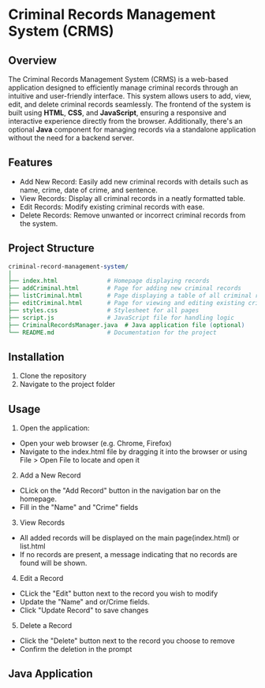 # Criminal Records Management System (CRMS)

## Overview

The Criminal Records Management System (CRMS) is a web-based application designed to efficiently manage criminal records through an intuitive and user-friendly interface. This system allows users to add, view, edit, and delete criminal records seamlessly. The frontend of the system is built using **HTML**, **CSS**, and **JavaScript**, ensuring a responsive and interactive experience directly from the browser. Additionally, there's an optional **Java** component for managing records via a standalone application without the need for a backend server.

## Features
- Add New Record: Easily add new criminal records with details such as name, crime, date of crime, and sentence.
- View Records: Display all criminal records in a neatly formatted table.
- Edit Records: Modify existing criminal records with ease.
- Delete Records: Remove unwanted or incorrect criminal records from the system.

## Project Structure 

```perl
criminal-record-management-system/
│
├── index.html              # Homepage displaying records
├── addCriminal.html        # Page for adding new criminal records
├── listCriminal.html       # Page displaying a table of all criminal records
├── editCriminal.html       # Page for viewing and editing existing criminal records
├── styles.css              # Stylesheet for all pages
├── script.js               # JavaScript file for handling logic
├── CriminalRecordsManager.java  # Java application file (optional)
└── README.md               # Documentation for the project
```
## Installation
1. Clone the repository 
2. Navigate to the project folder

## Usage
1. Open the application: 
- Open your web browser (e.g. Chrome, Firefox)
- Navigate to the index.html file by dragging it into the browser or using File > Open File to locate and open it 
2. Add a New Record 
- CLick on the "Add Record" button in the navigation bar on the homepage. 
- Fill in the "Name" and "Crime" fields
3. View Records
- All added records will be displayed on the main page(index.html) or list.html
- If no records are present, a message indicating that no records are found will be shown.
4. Edit a Record 
- CLick the "Edit" button next to the record you wish to modify 
- Update the "Name" and or/Crime fields. 
- Click "Update Record" to save changes
5. Delete a Record
- Click the "Delete" button next to the record you choose to remove
- Confirm the deletion in the prompt 

## Java Application 
